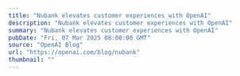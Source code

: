 ```yaml
---
title: "Nubank elevates customer experiences with OpenAI"
description: "Nubank elevates customer experiences with OpenAI"
summary: "Nubank elevates customer experiences with OpenAI"
pubDate: "Fri, 07 Mar 2025 08:00:00 GMT"
source: "OpenAI Blog"
url: "https://openai.com/blog/nubank"
thumbnail: ""
---
```


